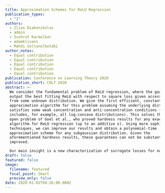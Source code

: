 ```yaml
---
title: Approximation Schemes for ReLU Regression
publication_types:
  - "1"
authors:
  - Ilias Diakonikolas
  - admin
  - Sushrut Karmalkar
  - adamklivans
  - Mahdi Soltanolkotabi
author_notes:
  - Equal contribution
  - Equal contribution
  - Equal contribution
  - Equal contribution
  - Equal contribution
publication: Conference on Learning Theory 2020
publication_short: COLT 2020
abstract: >-
  We consider the fundamental problem of ReLU regression, where the goal is to
  output the best fitting ReLU with respect to square loss given access to draws
  from some unknown distribution. We give the first efficient, constant-factor
  approximation algorithm for this problem assuming the underlying distribution
  satisfies some weak concentration and anti-concentration conditions (and
  includes, for example, all log-concave distributions). This solves the main
  open problem of Goel et al., who proved hardness results for any exact
  algorithm for ReLU regression (up to an additive ϵ). Using more sophisticated
  techniques, we can improve our results and obtain a polynomial-time
  approximation scheme for any subgaussian distribution. Given the
  aforementioned hardness results, these guarantees can not be substantially
  improved.

  Our main insight is a new characterization of surrogate losses for nonconvex activations. While prior work had established the existence of convex surrogates for monotone activations, we show that properties of the underlying distribution actually induce strong convexity for the loss, allowing us to relate the global minimum to the activation's Chow parameters.
draft: false
featured: false
image:
  filename: featured
  focal_point: Smart
  preview_only: false
date: 2020-01-02T04:26:00.000Z
---
```

